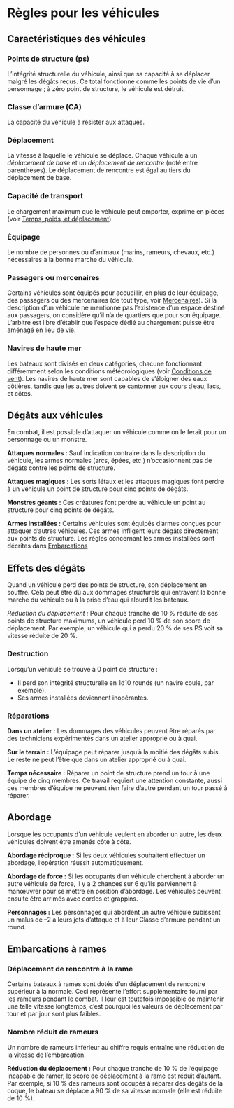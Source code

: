 # Règles pour les véhicules


## Caractéristiques des véhicules

### Points de structure (ps)

L’intégrité structurelle du véhicule, ainsi que sa capacité à se
déplacer malgré les dégâts reçus. Ce total fonctionne comme les points
de vie d’un personnage ; à zéro point de structure, le véhicule est
détruit.

### Classe d’armure (CA)

La capacité du véhicule à résister aux attaques.

### Déplacement

La vitesse à laquelle le véhicule se déplace. Chaque véhicule a un
*déplacement de base* et un *déplacement de rencontre* (noté entre
parenthèses). Le déplacement de rencontre est égal au tiers du
déplacement de base.

### Capacité de transport

Le chargement maximum que le véhicule peut emporter, exprimé en pièces
(voir [Temps, poids, et déplacement](../Aventure/Temps_poids_et_déplacement.md)).

### Équipage

Le nombre de personnes ou d’animaux (marins, rameurs, chevaux, etc.)
nécessaires à la bonne marche du véhicule.

### Passagers ou mercenaires

Certains véhicules sont équipés pour accueillir, en plus de leur
équipage, des passagers ou des mercenaires (de tout type, voir
[Mercenaires](Mercenaires.md)). Si la description d’un véhicule
ne mentionne pas l’existence d’un espace destiné aux passagers, on
considère qu’il n’a de quartiers que pour son équipage. L’arbitre est
libre d’établir que l’espace dédié au chargement puisse être aménagé en
lieu de vie.

### Navires de haute mer

Les bateaux sont divisés en deux catégories, chacune fonctionnant
différemment selon les conditions météorologiques 
(voir [Conditions de vent](../Aventure/Aventures_sur_l’eau.md#Conditions_de_vent)). Les navires
de haute mer sont capables de s’éloigner des eaux côtières, tandis que
les autres doivent se cantonner aux cours d’eau, lacs, et côtes.

## Dégâts aux véhicules

En combat, il est possible d’attaquer un véhicule comme on le ferait
pour un personnage ou un monstre.

**Attaques normales :** Sauf indication contraire dans la description du
véhicule, les armes normales (arcs, épées, etc.) n’occasionnent pas de
dégâts contre les points de structure.

**Attaques magiques :** Les sorts létaux et les attaques magiques font
perdre à un véhicule un point de structure pour cinq points de dégâts.

**Monstres géants :** Ces créatures font perdre au véhicule un point au
structure pour cinq points de dégâts.

**Armes installées :** Certains véhicules sont équipés d’armes conçues
pour attaquer d’autres véhicules. Ces armes infligent leurs dégâts
directement aux points de structure. Les règles concernant les armes
installées sont décrites dans [Embarcations](Embarcations.md)

## Effets des dégâts

Quand un véhicule perd des points de structure, son déplacement en
souffre. Cela peut être dû aux dommages structurels qui entravent la
bonne marche du véhicule ou à la prise d’eau qui alourdit les bateaux.

*Réduction du déplacement :* Pour chaque tranche de 10 % réduite de ses
points de structure maximums, un véhicule perd 10 % de son score de
déplacement. Par exemple, un véhicule qui a perdu 20 % de ses PS voit
sa vitesse réduite de 20 %.

### Destruction

Lorsqu’un véhicule se trouve à 0 point de structure :

  - Il perd son intégrité structurelle en 1d10 rounds (un navire coule,
    par exemple).
  - Ses armes installées deviennent inopérantes.

### Réparations

**Dans un atelier :** Les dommages des véhicules peuvent être réparés
par des techniciens expérimentés dans un atelier approprié ou à quai.

**Sur le terrain :** L’équipage peut réparer jusqu’à la moitié des
dégâts subis. Le reste ne peut l’être que dans un atelier approprié ou
à quai.

**Temps nécessaire :** Réparer un point de structure prend un tour à une
équipe de cinq membres. Ce travail requiert une attention constante,
aussi ces membres d’équipe ne peuvent rien faire d’autre pendant un tour
passé à réparer.

## Abordage

Lorsque les occupants d’un véhicule veulent en aborder un autre, les
deux véhicules doivent être amenés côte à côte.

**Abordage réciproque :** Si les deux véhicules souhaitent effectuer un
abordage, l’opération réussit automatiquement.

**Abordage de force :** Si les occupants d’un véhicule cherchent à
aborder un autre véhicule de force, il y a 2 chances sur 6 qu’ils
parviennent à manœuvrer pour se mettre en position d’abordage. Les
véhicules peuvent ensuite être arrimés avec cordes et grappins.

**Personnages :** Les personnages qui abordent un autre véhicule
subissent un malus de –2 à leurs jets d’attaque et à leur Classe
d’armure pendant un round.

## Embarcations à rames

### Déplacement de rencontre à la rame

Certains bateaux à rames sont dotés d’un déplacement de rencontre
supérieur à la normale. Ceci représente l’effort supplémentaire fourni
par les rameurs pendant le combat. Il leur est toutefois impossible de
maintenir une telle vitesse longtemps, c’est pourquoi les valeurs de
déplacement par tour et par jour sont plus faibles.

### Nombre réduit de rameurs

Un nombre de rameurs inférieur au chiffre requis entraîne une réduction
de la vitesse de l’embarcation.

**Réduction du déplacement :** Pour chaque tranche de 10 % de l’équipage
incapable de ramer, le score de déplacement à la rame est réduit
d’autant. Par exemple, si 10 % des rameurs sont occupés à réparer des
dégâts de la coque, le bateau se déplace à 90 % de sa vitesse normale
(elle est réduite de 10 %).